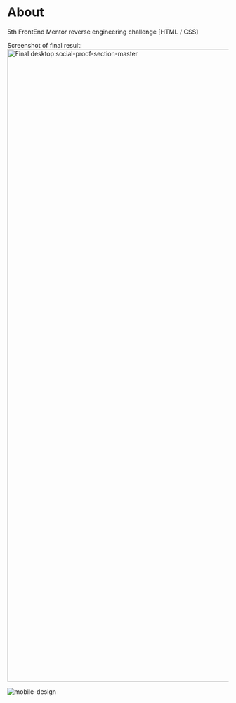 # About
5th FrontEnd Mentor reverse engineering challenge 
[HTML / CSS] 



Screenshot of final result:
<img width="1440" alt="Final desktop social-proof-section-master" src="https://user-images.githubusercontent.com/94437215/147200126-1eefcccb-b734-40ad-a6ca-7ec8c496dae4.png">

![mobile-design](https://user-images.githubusercontent.com/94437215/147200059-8023b306-6b89-474d-bd38-35c7d8f3264f.jpg)

